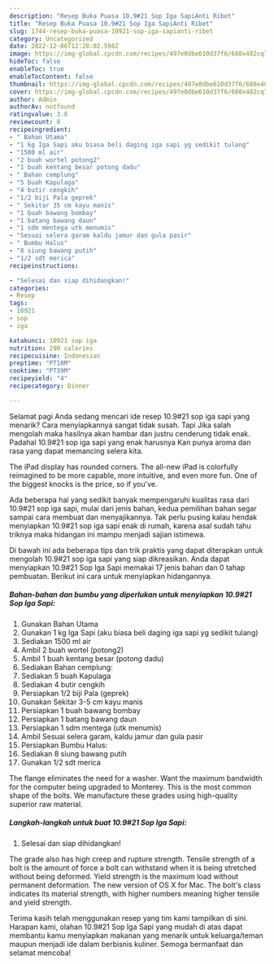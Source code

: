 ```yaml
---
description: "Resep Buka Puasa 10.9#21 Sop Iga SapiAnti Ribet"
title: "Resep Buka Puasa 10.9#21 Sop Iga SapiAnti Ribet"
slug: 1744-resep-buka-puasa-10921-sop-iga-sapianti-ribet
category: Uncategorized
date: 2022-12-06T12:28:02.598Z
image: https://img-global.cpcdn.com/recipes/497e0dbe610d37f6/680x482cq70/10921-sop-iga-sapi-foto-resep-utama.jpg
hideToc: false
enableToc: true
enableTocContent: false
thumbnail: https://img-global.cpcdn.com/recipes/497e0dbe610d37f6/680x482cq70/10921-sop-iga-sapi-foto-resep-utama.jpg
cover: https://img-global.cpcdn.com/recipes/497e0dbe610d37f6/680x482cq70/10921-sop-iga-sapi-foto-resep-utama.jpg
author: Admin
authorAv: notfound
ratingvalue: 3.8
reviewcount: 8
recipeingredient:
- " Bahan Utama"
- "1 kg Iga Sapi aku biasa beli daging iga sapi yg sedikit tulang"
- "1500 ml air"
- "2 buah wortel potong2"
- "1 buah kentang besar potong dadu"
- " Bahan cemplung"
- "5 buah Kapulaga"
- "4 butir cengkih"
- "1/2 biji Pala geprek"
- " Sekitar 35 cm kayu manis"
- "1 buah bawang bombay"
- "1 batang bawang daun"
- "1 sdm mentega utk menumis"
- "Sesuai selera garam kaldu jamur dan gula pasir"
- " Bumbu Halus"
- "8 siung bawang putih"
- "1/2 sdt merica"
recipeinstructions:

- "Selesai dan siap dihidangkan!"
categories:
- Resep
tags:
- 10921
- sop
- iga

katakunci: 10921 sop iga 
nutrition: 290 calories
recipecuisine: Indonesian
preptime: "PT18M"
cooktime: "PT39M"
recipeyield: "4"
recipecategory: Dinner

---
```



Selamat pagi Anda sedang mencari ide resep 10.9#21 sop iga sapi yang menarik? Cara menyiapkannya sangat tidak susah. Tapi Jika salah mengolah maka hasilnya akan hambar dan justru cenderung tidak enak. Padahal 10.9#21 sop iga sapi yang enak harusnya Kan punya aroma dan rasa yang dapat memancing selera kita.


The iPad display has rounded corners. The all-new iPad is colorfully reimagined to be more capable, more intuitive, and even more fun. One of the biggest knocks is the price, so if you&#39;ve.

Ada beberapa hal yang sedikit banyak mempengaruhi kualitas rasa dari 10.9#21 sop iga sapi, mulai dari jenis bahan, kedua pemilihan bahan segar sampai cara membuat dan menyajikannya. Tak perlu pusing kalau hendak menyiapkan 10.9#21 sop iga sapi enak di rumah, karena asal sudah tahu triknya maka hidangan ini mampu menjadi sajian istimewa.


Di bawah ini ada beberapa tips dan trik praktis yang dapat diterapkan untuk mengolah 10.9#21 sop iga sapi yang siap dikreasikan. Anda dapat menyiapkan 10.9#21 Sop Iga Sapi memakai 17 jenis bahan dan 0 tahap pembuatan. Berikut ini cara untuk menyiapkan hidangannya.

<!--inarticleads1-->

##### Bahan-bahan dan bumbu yang diperlukan untuk menyiapkan 10.9#21 Sop Iga Sapi:

1. Gunakan  Bahan Utama
1. Gunakan 1 kg Iga Sapi (aku biasa beli daging iga sapi yg sedikit tulang)
1. Sediakan 1500 ml air
1. Ambil 2 buah wortel (potong2)
1. Ambil 1 buah kentang besar (potong dadu)
1. Sediakan  Bahan cemplung:
1. Sediakan 5 buah Kapulaga
1. Sediakan 4 butir cengkih
1. Persiapkan 1/2 biji Pala (geprek)
1. Gunakan  Sekitar 3-5 cm kayu manis
1. Persiapkan 1 buah bawang bombay
1. Persiapkan 1 batang bawang daun
1. Persiapkan 1 sdm mentega (utk menumis)
1. Ambil Sesuai selera garam, kaldu jamur dan gula pasir
1. Persiapkan  Bumbu Halus:
1. Sediakan 8 siung bawang putih
1. Gunakan 1/2 sdt merica


The flange eliminates the need for a washer. Want the maximum bandwidth for the computer being upgraded to Monterey. This is the most common shape of the bolts. We manufacture these grades using high-quality superior raw material. 

<!--inarticleads2-->

##### Langkah-langkah untuk buat 10.9#21 Sop Iga Sapi:


1. Selesai dan siap dihidangkan!

The grade also has high creep and rupture strength. Tensile strength of a bolt is the amount of force a bolt can withstand when it is being stretched without being deformed. Yield strength is the maximum load without permanent deformation. The new version of OS X for Mac. The bolt&#39;s class indicates its material strength, with higher numbers meaning higher tensile and yield strength. 

Terima kasih telah menggunakan resep yang tim kami tampilkan di sini. Harapan kami, olahan 10.9#21 Sop Iga Sapi yang mudah di atas dapat membantu kamu menyiapkan makanan yang menarik untuk keluarga/teman maupun menjadi ide dalam berbisnis kuliner. Semoga bermanfaat dan selamat mencoba!
